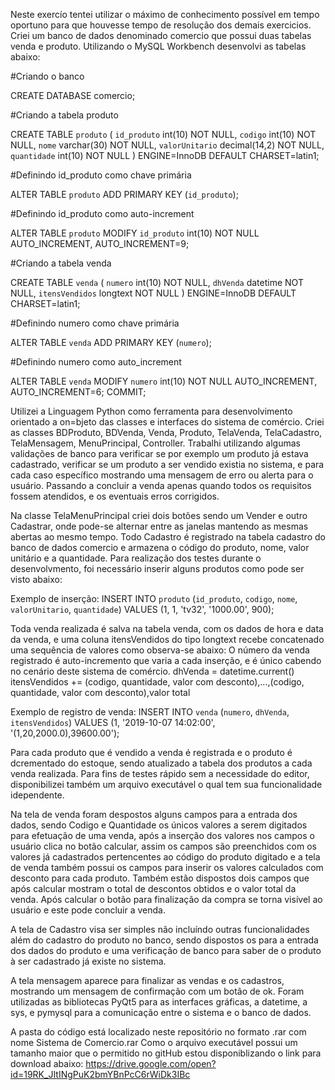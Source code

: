 Neste exercío tentei utilizar o máximo de conhecimento possível em tempo oportuno para que houvesse tempo de resolução dos demais 
exercicios.
Criei um banco de dados denominado comercio que possui duas tabelas venda e produto.
Utilizando o MySQL Workbench desenvolvi as tabelas abaixo:

#Criando o banco

CREATE DATABASE comercio;

#Criando a tabela produto

CREATE TABLE `produto` (
  `id_produto` int(10) NOT NULL,
  `codigo` int(10) NOT NULL,
  `nome` varchar(30) NOT NULL,
  `valorUnitario` decimal(14,2) NOT NULL,
  `quantidade` int(10) NOT NULL
) ENGINE=InnoDB DEFAULT CHARSET=latin1;

#Definindo id_produto como chave primária

ALTER TABLE `produto`
  ADD PRIMARY KEY (`id_produto`);
  
#Definindo id_produto como auto-increment

ALTER TABLE `produto`
  MODIFY `id_produto` int(10) NOT NULL AUTO_INCREMENT, AUTO_INCREMENT=9;
  
 #Criando a tabela venda
 
CREATE TABLE `venda` (
  `numero` int(10) NOT NULL,
  `dhVenda` datetime NOT NULL,
  `itensVendidos` longtext NOT NULL
) ENGINE=InnoDB DEFAULT CHARSET=latin1;

#Definindo numero como chave primária

ALTER TABLE `venda`
  ADD PRIMARY KEY (`numero`);

#Definindo numero como auto_increment

ALTER TABLE `venda`
  MODIFY `numero` int(10) NOT NULL AUTO_INCREMENT, AUTO_INCREMENT=6;
COMMIT;

Utilizei a Linguagem Python como ferramenta para desenvolvimento orientado a on=bjeto das classes e interfaces do sistema de comércio.
Criei as classes BDProduto, BDVenda, Venda, Produto, TelaVenda, TelaCadastro, TelaMensagem, MenuPrincipal, Controller.
Trabalhi utilizando algumas validações de banco para verificar se por exemplo um produto já estava cadastrado, verificar se um 
produto a ser vendido existia no sistema, e para cada caso específico mostrando uma mensagem de erro ou alerta para o usuário.
Passando a concluir a venda apenas quando todos os requisitos fossem atendidos, e os eventuais erros corrigidos.

Na classe TelaMenuPrincipal criei dois botões sendo um Vender e outro Cadastrar, onde pode-se alternar entre as janelas mantendo as 
mesmas abertas ao mesmo tempo.
Todo Cadastro é registrado na tabela cadastro do banco de dados comercio e armazena o código do produto, nome, valor unitário e a 
quantidade.
Para realização dos testes durante o desenvolvmento, foi necessário inserir alguns produtos como pode ser visto abaixo:

Exemplo de inserção:
INSERT INTO `produto` (`id_produto`, `codigo`, `nome`, `valorUnitario`, `quantidade`) VALUES
(1, 1, 'tv32', '1000.00', 900);


Toda venda realizada é salva na tabela venda, com os dados de hora e data da venda, e uma coluna itensVendidos do tipo longtext recebe
concatenado uma sequência de valores como observa-se abaixo:
O número da venda registrado é auto-incremento que varia a cada inserção, e é único cabendo no cenário deste sistema de comércio.
dhVenda = datetime.current()
itensVendidos += (codigo, quantidade, valor com desconto),...,(codigo, quantidade, valor com desconto),valor total

Exemplo de registro de venda:
INSERT INTO `venda` (`numero`, `dhVenda`, `itensVendidos`) VALUES
(1, '2019-10-07 14:02:00', '(1,20,2000.0),39600.00');

Para cada produto que é vendido a venda é registrada e o produto é dcrementado do estoque, sendo atualizado a tabela dos produtos a cada
venda realizada.
Para fins de testes rápido sem a necessidade do editor, disponibilizei também um arquivo executável o qual tem sua funcionalidade
idependente.

Na tela de venda foram despostos alguns campos para a entrada dos dados, sendo Codigo e Quantidade os únicos valores a serem digitados
para efetuação de uma venda, após a inserção dos valores nos campos o usuário clica no botão calcular, assim os campos são preenchidos
com os valores já cadastrados pertencentes ao código do produto digitado e a tela de venda também possui os campos para inserir os 
valores calculados com desconto para cada produto. Também estão dispostos dois campos que após calcular mostram o total de descontos 
obtidos e o valor total da venda. Após calcular o botão para finalização da compra se torna visível ao usuário e este pode concluir a 
venda.

A tela de Cadastro visa ser simples não incluíndo outras funcionalidades além do cadastro do produto no banco, sendo dispostos os 
para a entrada dos dados do produto e uma verificação de banco para saber de o produto à ser cadastrado já existe no sistema.

A tela mensagem aparece para finalizar as vendas e os cadastros, mostrando um mensagem de confirmação com um botão de ok.
Foram utilizadas as bibliotecas PyQt5 para as interfaces gráficas, a datetime, a sys, e pymysql para a comunicação entre o sistema e o
banco de dados.

A pasta do código está localizado neste repositório no formato .rar com nome Sistema de Comercio.rar
Como o arquivo executável possui um tamanho maior que o permitido no gitHub estou disponiblizando o link para download abaixo:
https://drive.google.com/open?id=19RK_JItINgPuK2bmYBnPcC6rWiDk3IBc
